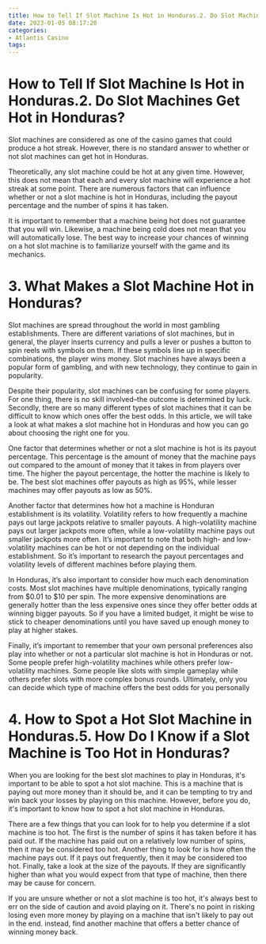 ```yaml
---
title: How to Tell If Slot Machine Is Hot in Honduras.2. Do Slot Machines Get Hot in Honduras
date: 2023-01-05 08:17:20
categories:
- Atlantis Casino
tags:
---
```



#  How to Tell If Slot Machine Is Hot in Honduras.2. Do Slot Machines Get Hot in Honduras?

Slot machines are considered as one of the casino games that could produce a hot streak. However, there is no standard answer to whether or not slot machines can get hot in Honduras. 

Theoretically, any slot machine could be hot at any given time. However, this does not mean that each and every slot machine will experience a hot streak at some point. There are numerous factors that can influence whether or not a slot machine is hot in Honduras, including the payout percentage and the number of spins it has taken. 

It is important to remember that a machine being hot does not guarantee that you will win. Likewise, a machine being cold does not mean that you will automatically lose. The best way to increase your chances of winning on a hot slot machine is to familiarize yourself with the game and its mechanics.

# 3. What Makes a Slot Machine Hot in Honduras?

Slot machines are spread throughout the world in most gambling establishments. There are different variations of slot machines, but in general, the player inserts currency and pulls a lever or pushes a button to spin reels with symbols on them. If these symbols line up in specific combinations, the player wins money. Slot machines have always been a popular form of gambling, and with new technology, they continue to gain in popularity.

Despite their popularity, slot machines can be confusing for some players. For one thing, there is no skill involved–the outcome is determined by luck. Secondly, there are so many different types of slot machines that it can be difficult to know which ones offer the best odds. In this article, we will take a look at what makes a slot machine hot in Honduras and how you can go about choosing the right one for you.

One factor that determines whether or not a slot machine is hot is its payout percentage. This percentage is the amount of money that the machine pays out compared to the amount of money that it takes in from players over time. The higher the payout percentage, the hotter the machine is likely to be. The best slot machines offer payouts as high as 95%, while lesser machines may offer payouts as low as 50%.

Another factor that determines how hot a machine is Honduran establishment is its volatility. Volatility refers to how frequently a machine pays out large jackpots relative to smaller payouts. A high-volatility machine pays out larger jackpots more often, while a low-volatility machine pays out smaller jackpots more often. It’s important to note that both high- and low-volatility machines can be hot or not depending on the individual establishment. So it’s important to research the payout percentages and volatility levels of different machines before playing them.

In Honduras, it’s also important to consider how much each denomination costs. Most slot machines have multiple denominations, typically ranging from $0.01 to $10 per spin. The more expensive denominations are generally hotter than the less expensive ones since they offer better odds at winning bigger payouts. So if you have a limited budget, it might be wise to stick to cheaper denominations until you have saved up enough money to play at higher stakes.

Finally, it’s important to remember that your own personal preferences also play into whether or not a particular slot machine is hot in Honduras or not. Some people prefer high-volatility machines while others prefer low-volatility machines. Some people like slots with simple gameplay while others prefer slots with more complex bonus rounds. Ultimately, only you can decide which type of machine offers the best odds for you personally

# 4. How to Spot a Hot Slot Machine in Honduras.5. How Do I Know if a Slot Machine is Too Hot in Honduras?

When you are looking for the best slot machines to play in Honduras, it's important to be able to spot a hot slot machine. This is a machine that is paying out more money than it should be, and it can be tempting to try and win back your losses by playing on this machine. However, before you do, it's important to know how to spot a hot slot machine in Honduras.

There are a few things that you can look for to help you determine if a slot machine is too hot. The first is the number of spins it has taken before it has paid out. If the machine has paid out on a relatively low number of spins, then it may be considered too hot. Another thing to look for is how often the machine pays out. If it pays out frequently, then it may be considered too hot. Finally, take a look at the size of the payouts. If they are significantly higher than what you would expect from that type of machine, then there may be cause for concern.

If you are unsure whether or not a slot machine is too hot, it's always best to err on the side of caution and avoid playing on it. There's no point in risking losing even more money by playing on a machine that isn't likely to pay out in the end. instead, find another machine that offers a better chance of winning money back.
